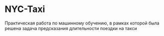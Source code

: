 # NYC-Taxi

Практическая работа по машинному обучению, в рамках которой была решена задача предсказания длительности поездки на такси
